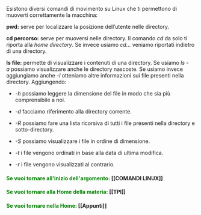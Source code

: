 Esistono diversi comandi  di movimento su Linux che ti permettono di muoverti correttamente la macchina:

**pwd:** serve per localizzare la posizione dell’utente nelle directory.

**cd percorso:** serve per muoversi nelle directory. Il comando _cd_ da solo ti riporta alla _home directory_. Se invece usiamo _cd…_ veniamo riportati indietro di una directory.

**ls file:** permette di visualizzare i contenuti di una directory. Se usiamo _ls -a_ possiamo visualizzare anche le directory nascoste. Se usiamo invece aggiungiamo anche _-l_ otteniamo altre informazioni sui file presenti nella directory. Aggiungendo:

- _-h_ possiamo leggere la dimensione del file in modo che sia più comprensibile a noi.
    
- _-d_ facciamo riferimento alla directory corrente.
    
- _-R_ possiamo fare una lista ricorsiva di tutti i file presenti nella directory e sotto-directory.
    
- _-S_ possiamo visualizzare i file in ordine di dimensione.
    
- _-t_ i file vengono ordinati in base alla data di ultima modifica.
    
- _-r_ i file vengono visualizzati al contrario.


#### <span style="color:green"> Se vuoi tornare all'inizio dell'argomento:</span> [[COMANDI LINUX]]

#### <span style="color:green"> Se vuoi tornare alla Home della materia: </span>[[TPI]]
#### <span style="color:green"> Se vuoi tornare nella Home: </span>[[Appunti]]